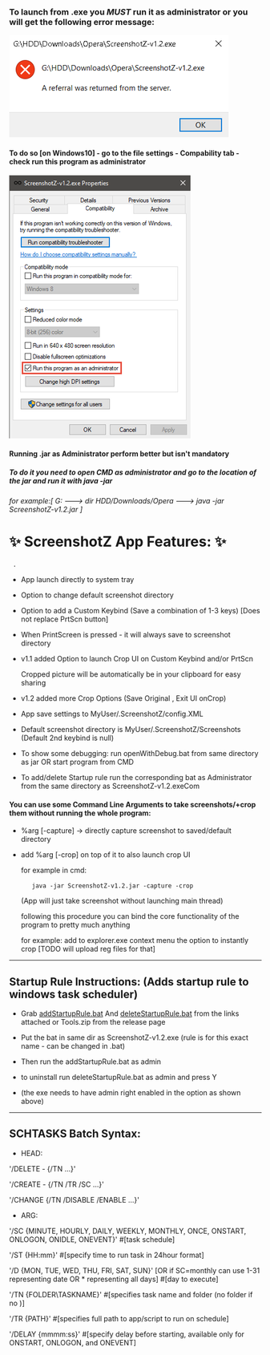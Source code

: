 
### To launch from .exe you *MUST* run it as administrator or you will get the following error message:

![alt text](https://github.com/Araxeus/ScreenshotZ/blob/master/resources/NoAdminRights.png?raw=true)

#### To do so [on Windows10] - go to the file settings - Compability tab - check run this program as administrator

![alt text](https://github.com/Araxeus/ScreenshotZ/blob/master/resources/RunAsAdmin.png?raw=true)

#### Running .jar as Administrator perform better but isn't mandatory ####
##### To do it you need to open CMD as administrator and go to the location of the jar and run it with java -jar
###### for example:[ G: ---> dir HDD/Downloads/Opera ---> java -jar ScreenshotZ-v1.2.jar ]


#  :sparkles: ScreenshotZ App Features: :sparkles:


     .
     
   - App launch directly to system tray


   - Option to change default screenshot directory
     
     
   - Option to add a Custom Keybind (Save a combination of 1-3 keys) [Does not replace PrtScn button]


   - When PrintScreen is pressed - it will always save to screenshot directory
     
     
   - v1.1 added Option to launch Crop UI on Custom Keybind and/or PrtScn
     
     Cropped picture will be automatically be in your clipboard for easy sharing
     
     
   - v1.2 added more Crop Options (Save Original , Exit UI onCrop)


   - App save settings to MyUser/.ScreenshotZ/config.XML


   - Default screenshot directory is MyUser/.ScreenshotZ/Screenshots (Default 2nd keybind is null)


  - To show some debugging: run openWithDebug.bat from same directory as jar OR start program from CMD
    
    
  - To add/delete Startup rule run the corresponding bat as Administrator from the same directory as ScreenshotZ-v1.2.exeCom

 #### You can use some Command Line Arguments to take screenshots/+crop them without running the whole program:

   - %arg [-capture] -> directly capture screenshot to saved/default directory
     
   - add %arg [-crop] on top of it to also launch crop UI
     
     for example in cmd: 
     
            java -jar ScreenshotZ-v1.2.jar -capture -crop
     
     (App will just take screenshot without launching main thread)
     
     following this procedure you can bind the core functionality of the program to pretty much anything
     
     for example: add to explorer.exe context menu the option to instantly crop [TODO will upload reg files for that]
         
    
***



## Startup Rule Instructions: (Adds startup rule to windows task scheduler)

*   Grab [addStartupRule.bat](https://github.com/Araxeus/ScreenshotZ/blob/master/resources/addStartupRule.bat) And
    [deleteStartupRule.bat](https://github.com/Araxeus/ScreenshotZ/blob/master/resources/deleteStartupRule.bat)
    from the links attached or Tools.zip from the release page

*	Put the bat in same dir as ScreenshotZ-v1.2.exe (rule is for this exact name - can be changed in .bat)

*	Then run the addStartupRule.bat as admin
	
*	to uninstall run deleteStartupRule.bat as admin and press Y

*   (the exe needs to have admin right enabled in the option as shown above)

***

## SCHTASKS Batch Syntax:
* HEAD:

'/DELETE - {/TN ...}'

'/CREATE - {/TN /TR /SC ...}'

'/CHANGE {/TN /DISABLE /ENABLE ...}'

* ARG:

'/SC {MINUTE, HOURLY, DAILY, WEEKLY, MONTHLY, ONCE, ONSTART, ONLOGON, ONIDLE, ONEVENT}' #[task schedule]

'/ST {HH:mm}' #[specify time to run task in 24hour format]

'/D {MON, TUE, WED, THU, FRI, SAT, SUN}' [OR if SC=monthly can use 1-31 representing date OR * representing all days] #[day to execute]

'/TN {FOLDER\TASKNAME}' #[specifies task name and folder (no folder if no \)]

'/TR {PATH}' #[specifies full path to app/script to run on schedule]

'/DELAY {mmmm:ss}' #[specify delay before starting, available only for ONSTART, ONLOGON, and ONEVENT]
